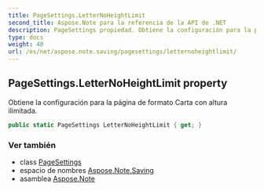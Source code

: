 ```yaml
---
title: PageSettings.LetterNoHeightLimit
second_title: Aspose.Note para la referencia de la API de .NET
description: PageSettings propiedad. Obtiene la configuración para la página de formato Carta con altura ilimitada.
type: docs
weight: 40
url: /es/net/aspose.note.saving/pagesettings/letternoheightlimit/
---
```

## PageSettings.LetterNoHeightLimit property

Obtiene la configuración para la página de formato Carta con altura ilimitada.

```csharp
public static PageSettings LetterNoHeightLimit { get; }
```

### Ver también

* class [PageSettings](../)
* espacio de nombres [Aspose.Note.Saving](../../pagesettings/)
* asamblea [Aspose.Note](../../../)


